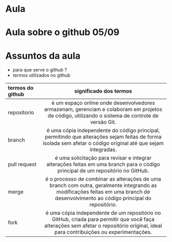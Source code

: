 # Aula 

# Aula sobre o github 05/09

# Assuntos da aula

- para que serve o github ?
- termos utilizados no github

termos do github | significado dos termos
:---------- | :------: |
repositorio | é um espaço online onde desenvolvedores armazenam, gerenciam e colaboram em projetos de código, utilizando o sistema de controle de versão Git.
branch | é uma cópia independente do código principal, permitindo que alterações sejam feitas de forma isolada sem afetar o código original até que sejam integradas.
pull request | é uma solicitação para revisar e integrar alterações feitas em uma branch para o código principal de um repositório no GitHub.
merge | é o processo de combinar as alterações de uma branch com outra, geralmente integrando as modificações feitas em uma branch de desenvolvimento ao código principal do repositório.
fork | é uma cópia independente de um repositório no GitHub, criada para permitir que você faça alterações sem afetar o repositório original, ideal para contribuições ou experimentações.
